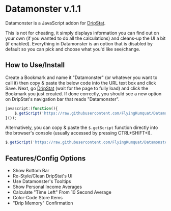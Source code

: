 Datamonster v.1.1
======

Datamonster is a JavaScript addon for [DripStat](https://dripstat.com/game/).

This is not for cheating, it simply displays information you can find out on your own (if you wanted to do all the calculations) and cleans-up the UI a bit (if enabled). Everything in Datamonster is an option that is disabled by default so you can pick and choose what you'd like see/change.

How to Use/Install
-----
Create a Bookmark and name it "Datamonster" (or whatever you want to call it) then copy & paste the below code into the URL text box and click Save. Next, go [DripStat](https://dripstat.com/game/) (wait for the page to fully load) and click the Bookmark you just created. If done correctly, you should see a new option on DripStat's navigation bar that reads "Datamonster".
```JavaScript
javascript:(function(){
	$.getScript('https://raw.githubusercontent.com/FlyingKumquat/Datamonster/master/datamonster.js')
}());
```

Alternatively, you can copy & paste the `$.getScript` function directly into the browser's console (usually accessed by pressing CTRL+SHIFT+I).
```JavaScript
$.getScript('https://raw.githubusercontent.com/FlyingKumquat/Datamonster/master/datamonster.js')
```

Features/Config Options
-----
* Show Bottom Bar
* Re-Style/Clean DripStat's UI
* Use Datamonster's Tooltips
* Show Personal Income Averages
* Calculate "Time Left" From 10 Second Average
* Color-Code Store Items
* "Drip Memory" Confirmation
